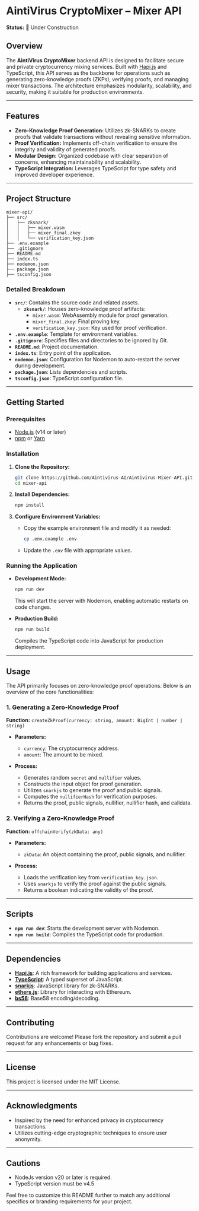 
# AintiVirus CryptoMixer – Mixer API

**Status:** 🚧 Under Construction

## Overview

The **AintiVirus CryptoMixer** backend API is designed to facilitate secure and private cryptocurrency mixing services. Built with [Hapi.js](https://hapi.dev/) and TypeScript, this API serves as the backbone for operations such as generating zero-knowledge proofs (ZKPs), verifying proofs, and managing mixer transactions. The architecture emphasizes modularity, scalability, and security, making it suitable for production environments.

---

## Features

- **Zero-Knowledge Proof Generation:** Utilizes zk-SNARKs to create proofs that validate transactions without revealing sensitive information.
- **Proof Verification:** Implements off-chain verification to ensure the integrity and validity of generated proofs.
- **Modular Design:** Organized codebase with clear separation of concerns, enhancing maintainability and scalability.
- **TypeScript Integration:** Leverages TypeScript for type safety and improved developer experience.

---

## Project Structure

```
mixer-api/
├── src/
│   ├── zksnark/
│   │   ├── mixer.wasm
│   │   ├── mixer_final.zkey
│   │   └── verification_key.json
├── .env.example
├── .gitignore
├── README.md
├── index.ts
├── nodemon.json
├── package.json
├── tsconfig.json
```

### Detailed Breakdown

- **`src/`**: Contains the source code and related assets.
  - **`zksnark/`**: Houses zero-knowledge proof artifacts:
    - `mixer.wasm`: WebAssembly module for proof generation.
    - `mixer_final.zkey`: Final proving key.
    - `verification_key.json`: Key used for proof verification.
- **`.env.example`**: Template for environment variables.
- **`.gitignore`**: Specifies files and directories to be ignored by Git.
- **`README.md`**: Project documentation.
- **`index.ts`**: Entry point of the application.
- **`nodemon.json`**: Configuration for Nodemon to auto-restart the server during development.
- **`package.json`**: Lists dependencies and scripts.
- **`tsconfig.json`**: TypeScript configuration file.

---

## Getting Started

### Prerequisites

- [Node.js](https://nodejs.org/) (v14 or later)
- [npm](https://www.npmjs.com/) or [Yarn](https://yarnpkg.com/)

### Installation

1. **Clone the Repository:**

   ```bash
   git clone https://github.com/Aintivirus-AI/Aintivirus-Mixer-API.git
   cd mixer-api
   ```

2. **Install Dependencies:**

   ```bash
   npm install
   ```

3. **Configure Environment Variables:**

   - Copy the example environment file and modify it as needed:

     ```bash
     cp .env.example .env
     ```

   - Update the `.env` file with appropriate values.

### Running the Application

- **Development Mode:**

  ```bash
  npm run dev
  ```

  This will start the server with Nodemon, enabling automatic restarts on code changes.

- **Production Build:**

  ```bash
  npm run build
  ```

  Compiles the TypeScript code into JavaScript for production deployment.

---

## Usage

The API primarily focuses on zero-knowledge proof operations. Below is an overview of the core functionalities:

### 1. Generating a Zero-Knowledge Proof

**Function:** `createZkProof(currency: string, amount: BigInt | number | string)`

- **Parameters:**
  - `currency`: The cryptocurrency address.
  - `amount`: The amount to be mixed.

- **Process:**
  - Generates random `secret` and `nullifier` values.
  - Constructs the input object for proof generation.
  - Utilizes `snarkjs` to generate the proof and public signals.
  - Computes the `nullifierHash` for verification purposes.
  - Returns the proof, public signals, nullifier, nullifier hash, and calldata.

### 2. Verifying a Zero-Knowledge Proof

**Function:** `offchainVerify(zkData: any)`

- **Parameters:**
  - `zkData`: An object containing the proof, public signals, and nullifier.

- **Process:**
  - Loads the verification key from `verification_key.json`.
  - Uses `snarkjs` to verify the proof against the public signals.
  - Returns a boolean indicating the validity of the proof.

---

## Scripts

- **`npm run dev`**: Starts the development server with Nodemon.
- **`npm run build`**: Compiles the TypeScript code for production.

---

## Dependencies

- **[Hapi.js](https://hapi.dev/)**: A rich framework for building applications and services.
- **[TypeScript](https://www.typescriptlang.org/)**: A typed superset of JavaScript.
- **[snarkjs](https://github.com/iden3/snarkjs)**: JavaScript library for zk-SNARKs.
- **[ethers.js](https://docs.ethers.io/)**: Library for interacting with Ethereum.
- **[bs58](https://github.com/cryptocoinjs/bs58)**: Base58 encoding/decoding.

---

## Contributing

Contributions are welcome! Please fork the repository and submit a pull request for any enhancements or bug fixes.

---

## License

This project is licensed under the MIT License.

---

## Acknowledgments

- Inspired by the need for enhanced privacy in cryptocurrency transactions.
- Utilizes cutting-edge cryptographic techniques to ensure user anonymity.

---

## Cautions
- NodeJs version v20 or later is required.
- TypeScript version must be v4.5

Feel free to customize this README further to match any additional specifics or branding requirements for your project. 